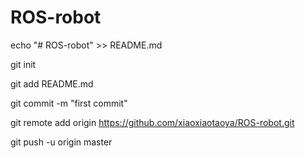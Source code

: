 # ROS-robot

echo "# ROS-robot" >> README.md

git init

git add README.md

git commit -m "first commit"

git remote add origin https://github.com/xiaoxiaotaoya/ROS-robot.git

git push -u origin master

